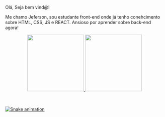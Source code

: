 Olá, Seja bem vind@!

Me chamo Jeferson, sou estudante front-end onde já tenho conehcimento sobre HTML, CSS, JS e REACT.
Ansioso por aprender sobre back-end agora! 


<div align="center">
  <a href="https://github.com/Jeferson-Beiertorf">
  <img height="180em" src="https://github-readme-stats.vercel.app/api?username=Jeferson-Beiertorf&show_icons=true&theme=dark&include_all_commits=true&count_private=true"/>
  <img height="180em" src="https://github-readme-stats.vercel.app/api/top-langs/?username=Jeferson-Beiertorf&layout=compact&langs_count=7&theme=dark"/>
</div>



<div style="display: inline_block"><br>

</div>
  
  ##
 
<div> 
 
 
  ![Snake animation](https://github.com/Jeferson-Beiertorf/Jeferson-Beiertorf/blob/output/github-contribution-grid-snake.svg)
 
</div>
